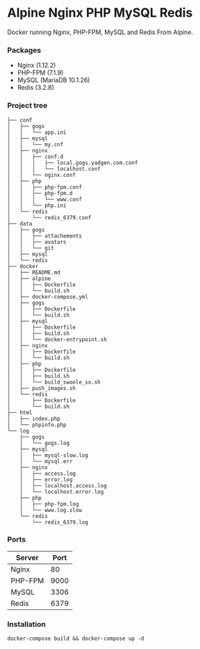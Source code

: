 # Alpine Nginx PHP MySQL Redis

Docker running Nginx, PHP-FPM, MySQL and Redis From Alpine.

### Packages
- Nginx (1.12.2)
- PHP-FPM (7.1.9)
- MySQL (MariaDB 10.1.26)
- Redis (3.2.8)

### Project tree
```
├── conf
│   ├── gogs
│   │   └── app.ini
│   ├── mysql
│   │   └── my.cnf
│   ├── nginx
│   │   ├── conf.d
│   │   │   ├── local.gogs.yadgen.com.conf
│   │   │   └── localhost.conf
│   │   └── nginx.conf
│   ├── php
│   │   ├── php-fpm.conf
│   │   ├── php-fpm.d
│   │   │   └── www.conf
│   │   └── php.ini
│   └── redis
│       └── redis_6379.conf
├── data
│   ├── gogs
│   │   ├── attachements
│   │   ├── avatars
│   │   └── git
│   ├── mysql
│   └── redis
├── docker
│   ├── README.md
│   ├── alpine
│   │   ├── Dockerfile
│   │   └── build.sh
│   ├── docker-compose.yml
│   ├── gogs
│   │   ├── Dockerfile
│   │   └── build.sh
│   ├── mysql
│   │   ├── Dockerfile
│   │   ├── build.sh
│   │   └── docker-entrypoint.sh
│   ├── nginx
│   │   ├── Dockerfile
│   │   └── build.sh
│   ├── php
│   │   ├── Dockerfile
│   │   ├── build.sh
│   │   └── build_swoole_so.sh
│   ├── push_images.sh
│   └── redis
│       ├── Dockerfile
│       └── build.sh
├── html
│   ├── index.php
│   └── phpinfo.php
└── log
    ├── gogs
    │   └── gogs.log
    ├── mysql
    │   ├── mysql-slow.log
    │   └── mysql.err
    ├── nginx
    │   ├── access.log
    │   ├── error.log
    │   ├── localhost.access.log
    │   └── localhost.error.log
    ├── php
    │   ├── php-fpm.log
    │   └── www.log.slow
    └── redis
        └── redis_6379.log
```

### Ports
Server  | Port
--------| -----
Nginx   | 80
PHP-FPM | 9000
MySQL   | 3306
Redis   | 6379

### Installation
```
docker-compose build && docker-compose up -d
```